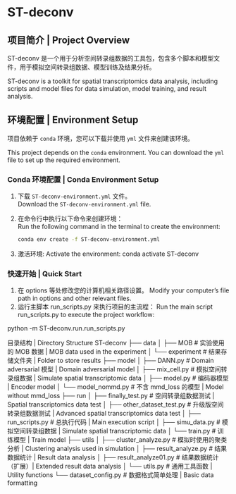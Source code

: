 # ST-deconv

## 项目简介 | Project Overview
ST-deconv 是一个用于分析空间转录组数据的工具包，包含多个脚本和模型文件，用于模拟空间转录组数据、模型训练及结果分析。

ST-deconv is a toolkit for spatial transcriptomics data analysis, including scripts and model files for data simulation, model training, and result analysis.

## 环境配置 | Environment Setup
项目依赖于 `conda` 环境，您可以下载并使用 `yml` 文件来创建该环境。

This project depends on the `conda` environment. You can download the `yml` file to set up the required environment.

### Conda 环境配置 | Conda Environment Setup
1. 下载 `ST-deconv-environment.yml` 文件。  
   Download the `ST-deconv-environment.yml` file.

2. 在命令行中执行以下命令来创建环境：  
   Run the following command in the terminal to create the environment:

   ```bash
   conda env create -f ST-deconv-environment.yml

3. 激活环境:
   Activate the environment:
   conda activate ST-deconv

### 快速开始 | Quick Start

1.	在 options 等处修改您的计算机相关路径设置。
Modify your computer’s file path in options and other relevant files.
2.	运行主脚本 run_scripts.py 来执行项目的主流程：
Run the main script run_scripts.py to execute the project workflow:

python -m ST-deconv.run.run_scripts.py

目录结构 | Directory Structure
ST-deconv
├── data
│   ├── MOB                # 实验使用的 MOB 数据 | MOB data used in the experiment
│   └── experiment         # 结果存储文件夹 | Folder to store results
├── model
│   ├── DANN.py            # Domain adversarial 模型 | Domain adversarial model
│   ├── mix_cell.py        # 模拟空间转录组数据 | Simulate spatial transcriptomic data
│   ├── model.py           # 编码器模型 | Encoder model
│   └── model_nommd.py     # 不含 mmd_loss 的模型 | Model without mmd_loss
├── run
│   ├── finally_test.py    # 空间转录组数据测试 | Spatial transcriptomics data test
│   ├── other_dataset_test.py # 升级版空间转录组数据测试 | Advanced spatial transcriptomics data test
│   ├── run_scripts.py     # 总执行代码 | Main execution script
│   ├── simu_data.py       # 模拟空间转录组数据 | Simulate spatial transcriptomic data
│   └── train.py           # 训练模型 | Train model
├── utils
│   ├── cluster_analyze.py # 模拟时使用的聚类分析 | Clustering analysis used in simulation
│   ├── result_analyze.py  # 结果数据统计 | Result data analysis
│   ├── result_analyze01.py # 结果数据统计（扩展）| Extended result data analysis
│   └── utils.py           # 通用工具函数 | Utility functions
└── dataset_config.py      # 数据格式简单处理 | Basic data formatting
